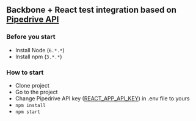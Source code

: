 ## Backbone + React test integration based on [Pipedrive API](https://developers.pipedrive.com/docs/api/v1/)

### Before you start
* Install Node (```6.*.*```)
* Install npm (```3.*.*```)

### How to start
* Clone project
* Go to the project
* Change Pipedrive API key ([REACT_APP_API_KEY](https://github.com/mikhail-riabokon/backbone-react-test/blob/master/.env#L2)) in .env file to yours
* ```npm install```
* ```npm start```
